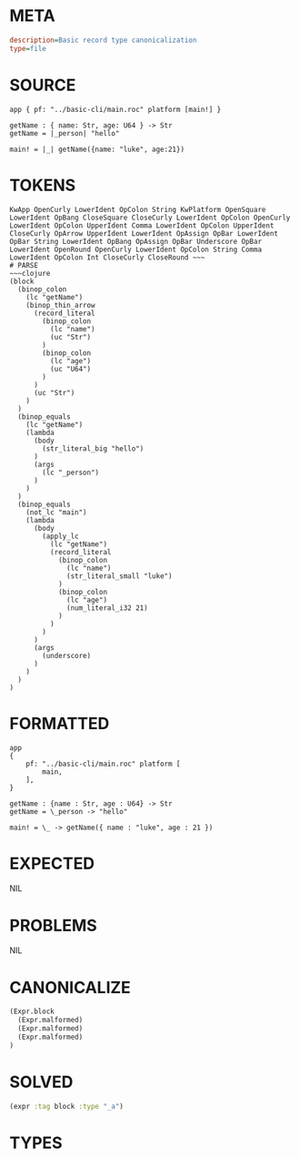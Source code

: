 # META
~~~ini
description=Basic record type canonicalization
type=file
~~~
# SOURCE
~~~roc
app { pf: "../basic-cli/main.roc" platform [main!] }

getName : { name: Str, age: U64 } -> Str
getName = |_person| "hello"

main! = |_| getName({name: "luke", age:21})
~~~
# TOKENS
~~~text
KwApp OpenCurly LowerIdent OpColon String KwPlatform OpenSquare LowerIdent OpBang CloseSquare CloseCurly LowerIdent OpColon OpenCurly LowerIdent OpColon UpperIdent Comma LowerIdent OpColon UpperIdent CloseCurly OpArrow UpperIdent LowerIdent OpAssign OpBar LowerIdent OpBar String LowerIdent OpBang OpAssign OpBar Underscore OpBar LowerIdent OpenRound OpenCurly LowerIdent OpColon String Comma LowerIdent OpColon Int CloseCurly CloseRound ~~~
# PARSE
~~~clojure
(block
  (binop_colon
    (lc "getName")
    (binop_thin_arrow
      (record_literal
        (binop_colon
          (lc "name")
          (uc "Str")
        )
        (binop_colon
          (lc "age")
          (uc "U64")
        )
      )
      (uc "Str")
    )
  )
  (binop_equals
    (lc "getName")
    (lambda
      (body
        (str_literal_big "hello")
      )
      (args
        (lc "_person")
      )
    )
  )
  (binop_equals
    (not_lc "main")
    (lambda
      (body
        (apply_lc
          (lc "getName")
          (record_literal
            (binop_colon
              (lc "name")
              (str_literal_small "luke")
            )
            (binop_colon
              (lc "age")
              (num_literal_i32 21)
            )
          )
        )
      )
      (args
        (underscore)
      )
    )
  )
)
~~~
# FORMATTED
~~~roc
app
{
	pf: "../basic-cli/main.roc" platform [
		main,
	],
}

getName : {name : Str, age : U64} -> Str
getName = \_person -> "hello"

main! = \_ -> getName({ name : "luke", age : 21 })
~~~
# EXPECTED
NIL
# PROBLEMS
NIL
# CANONICALIZE
~~~clojure
(Expr.block
  (Expr.malformed)
  (Expr.malformed)
  (Expr.malformed)
)
~~~
# SOLVED
~~~clojure
(expr :tag block :type "_a")
~~~
# TYPES
~~~roc
~~~
